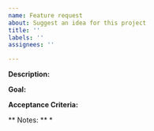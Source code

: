 ```yaml
---
name: Feature request
about: Suggest an idea for this project
title: ''
labels: ''
assignees: ''

---
```


**Description:**


**Goal:**


**Acceptance Criteria:**


** Notes: **
*
